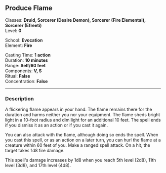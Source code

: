 ## Produce Flame

Classes: **Druid, Sorcerer (Desire Demon), Sorcerer (Fire Elemental), Sorcerer (Efreeti)**  
Level: **0**  

School: **Evocation**  
Element: **Fire**  

Casting Time: **1 action**  
Duration: **10 minutes**  
Range: **Self/60 feet**  
Components: **V, S**  
Ritual: **False**  
Concentration: **False**  

------

### Description

A flickering flame appears in your hand. The flame remains there for the duration and harms neither you nor your equipment. The flame sheds bright light in a 10-foot radius and dim light for an additional 10 feet. The spell ends if you dismiss it as an action or if you cast it again.

You can also attack with the flame, although doing so ends the spell. When you cast this spell, or as an action on a later turn, you can hurl the flame at a creature within 60 feet of you. Make a ranged spell attack. On a hit, the target takes 1d8 fire damage.

This spell's damage increases by 1d8 when you reach 5th level (2d8), 11th level (3d8), and 17th level (4d8).